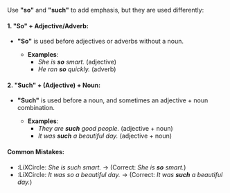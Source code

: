 Use **"so"** and **"such"** to add emphasis, but they are used differently:
#### 1. **"So"** + Adjective/Adverb:
- **"So"** is used before adjectives or adverbs without a noun.

  - **Examples**:
    - *She is **so** smart.* (adjective)
    - *He ran **so** quickly.* (adverb)

#### 2. **"Such"** + (Adjective) + Noun:
- **"Such"** is used before a noun, and sometimes an adjective + noun combination.

  - **Examples**:
    - *They are **such** good people.* (adjective + noun)
    - *It was **such** a beautiful day.* (adjective + noun)

#### Common Mistakes:
- :LiXCircle: *She is such smart.* → (Correct: *She is **so** smart.*)
- :LiXCircle: *It was so a beautiful day.* → (Correct: *It was **such** a beautiful day.*)